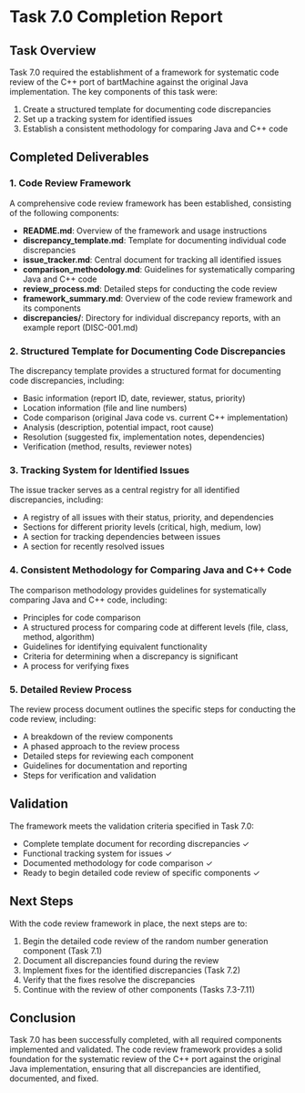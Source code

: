 # Task 7.0 Completion Report

## Task Overview
Task 7.0 required the establishment of a framework for systematic code review of the C++ port of bartMachine against the original Java implementation. The key components of this task were:

1. Create a structured template for documenting code discrepancies
2. Set up a tracking system for identified issues
3. Establish a consistent methodology for comparing Java and C++ code

## Completed Deliverables

### 1. Code Review Framework
A comprehensive code review framework has been established, consisting of the following components:

- **README.md**: Overview of the framework and usage instructions
- **discrepancy_template.md**: Template for documenting individual code discrepancies
- **issue_tracker.md**: Central document for tracking all identified issues
- **comparison_methodology.md**: Guidelines for systematically comparing Java and C++ code
- **review_process.md**: Detailed steps for conducting the code review
- **framework_summary.md**: Overview of the code review framework and its components
- **discrepancies/**: Directory for individual discrepancy reports, with an example report (DISC-001.md)

### 2. Structured Template for Documenting Code Discrepancies
The discrepancy template provides a structured format for documenting code discrepancies, including:
- Basic information (report ID, date, reviewer, status, priority)
- Location information (file and line numbers)
- Code comparison (original Java code vs. current C++ implementation)
- Analysis (description, potential impact, root cause)
- Resolution (suggested fix, implementation notes, dependencies)
- Verification (method, results, reviewer notes)

### 3. Tracking System for Identified Issues
The issue tracker serves as a central registry for all identified discrepancies, including:
- A registry of all issues with their status, priority, and dependencies
- Sections for different priority levels (critical, high, medium, low)
- A section for tracking dependencies between issues
- A section for recently resolved issues

### 4. Consistent Methodology for Comparing Java and C++ Code
The comparison methodology provides guidelines for systematically comparing Java and C++ code, including:
- Principles for code comparison
- A structured process for comparing code at different levels (file, class, method, algorithm)
- Guidelines for identifying equivalent functionality
- Criteria for determining when a discrepancy is significant
- A process for verifying fixes

### 5. Detailed Review Process
The review process document outlines the specific steps for conducting the code review, including:
- A breakdown of the review components
- A phased approach to the review process
- Detailed steps for reviewing each component
- Guidelines for documentation and reporting
- Steps for verification and validation

## Validation
The framework meets the validation criteria specified in Task 7.0:
- Complete template document for recording discrepancies ✓
- Functional tracking system for issues ✓
- Documented methodology for code comparison ✓
- Ready to begin detailed code review of specific components ✓

## Next Steps
With the code review framework in place, the next steps are to:
1. Begin the detailed code review of the random number generation component (Task 7.1)
2. Document all discrepancies found during the review
3. Implement fixes for the identified discrepancies (Task 7.2)
4. Verify that the fixes resolve the discrepancies
5. Continue with the review of other components (Tasks 7.3-7.11)

## Conclusion
Task 7.0 has been successfully completed, with all required components implemented and validated. The code review framework provides a solid foundation for the systematic review of the C++ port against the original Java implementation, ensuring that all discrepancies are identified, documented, and fixed.

